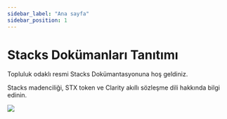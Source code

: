 ```yaml
---
sidebar_label: "Ana sayfa"
sidebar_position: 1
---
```


# Stacks Dokümanları Tanıtımı

Topluluk odaklı resmi Stacks Dokümantasyonuna hoş geldiniz.

Stacks madenciliği, STX token ve Clarity akıllı sözleşme dili hakkında bilgi edinin.

![](/img/Bitcoinet-L_2.svg)

